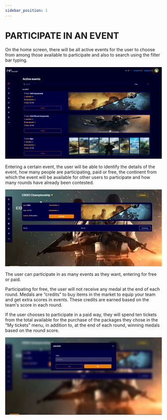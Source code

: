 ```yaml
--- 
sidebar_position: 1
---
```


# PARTICIPATE IN AN EVENT

On the home screen, there will be all active events for the user to choose from among those available to participate and also to search using the filter bar typing.

![1](./../assets/novatelaevntoativo.png)

Entering a certain event, the user will be able to identify the details of the event, how many people are participating, paid or free, the continent from which the event will be available for other users to participate and how many rounds have already been contested.

![1](./../assets/selecionarevento.png)

The user can participate in as many events as they want, entering for free or paid.

Participating for free, the user will not receive any medal at the end of each round. Medals are “credits” to buy items in the market to equip your team and get extra scores in events. These credits are earned based on the team's score in each round.

If the user chooses to participate in a paid way, they will spend ten tickets from the total available for the purchase of the packages they chose in the "My tickets" menu, in addition to, at the end of each round, winning medals based on the round score.

![1](./../assets/pagarevento.png)
